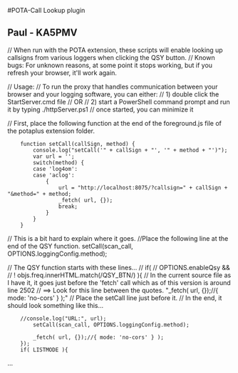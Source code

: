 #POTA-Call Lookup plugin
## Paul - KA5PMV
// When run with the POTA extension, these scripts will enable looking up callsigns from various loggers when clicking the QSY button.
// Known bugs: For unknown reasons, at some point it stops working, but if you refresh your browser, it'll work again.

// Usage:
// To run the proxy that handles communication between your browser and your logging software, you can either:
// 1) double click the StartServer.cmd file
// OR
// 2) start a PowerShell command prompt and run it by typing ./httpServer.ps1
// once started, you can minimize it

// First, place the following function at the end of the foreground.js file of the potaplus extension folder.
```
	function setCall(callSign, method) {
		console.log("setCall('" + callSign + "', '" + method + "')");
		var url = '';
		switch(method) {
		case 'log4om':
		case 'aclog':
			{
				url = "http://localhost:8075/?callsign=" + callSign + "&method=" + method;
				_fetch( url, {});
				break;
			}
		}
	}
```

// This is a bit hard to explain where it goes.
//Place the following line at the end of the QSY function.
setCall(scan_call, OPTIONS.loggingConfig.method);

// The QSY function starts with these lines...
// if( // OPTIONS.enableQsy &&
//	    ! objs.freq.innerHTML.match(/QSY_BTN/) ){
// In the current source file as I have it, it goes just before the 'fetch' call which as of this version is around line 2502
// ==> Look for this line between the quotes. "_fetch( url, {});//{ mode: 'no-cors' } );"
// Place the setCall line just before it.
// In the end, it should look something like this...
```
	//console.log("URL:", url);
		setCall(scan_call, OPTIONS.loggingConfig.method);

		_fetch( url, {});//{ mode: 'no-cors' } );
	});
	if( LISTMODE ){
```
...
